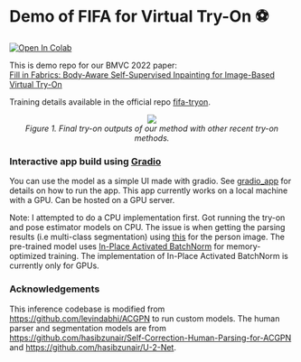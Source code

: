 # Demo of FIFA for Virtual Try-On ⚽

[colab-badge]: <https://colab.research.google.com/assets/colab-badge.svg>
[![Open In Colab][colab-badge]]([https://colab.research.google.com/github/hasibzunair/vton-demo/blob/main/demo.ipynb](https://colab.research.google.com/drive/1eEhVk82w__7hTnT6Cv7ZzqVnAsxasD7f?usp=sharing))

This is demo repo for our BMVC 2022 paper:<br>
[Fill in Fabrics: Body-Aware Self-Supervised Inpainting for Image-Based Virtual Try-On](https://arxiv.org/abs/2210.00918)
<br>

Training details available in the official repo [fifa-tryon](https://github.com/hasibzunair/fifa-tryon).

<p align="center">
    <a href="#"><img src="./media/vis.png"></a> <br/>
    <em>
    Figure 1. Final try-on outputs of our method with other recent try-on methods.
    </em>
</p>

### Interactive app build using [Gradio](https://gradio.app/)
You can use the model as a simple UI made with gradio. See [gradio_app](https://github.com/dktunited/fifa_demo/tree/master/gradio_app) for details on how to run the app. This app currently works on a local machine with a GPU. Can be hosted on a GPU server.

Note: I attempted to do a CPU implementation first. Got running the try-on and pose estimator models on CPU. The issue is when getting the parsing results (i.e multi-class segmentation) using [this](https://github.com/hasibzunair/Self-Correction-Human-Parsing-for-ACGPN.git) for the person image. The pre-trained model uses [In-Place Activated BatchNorm](https://github.com/mapillary/inplace_abn) for memory-optimized training. The implementation of In-Place Activated BatchNorm is currently only for GPUs. 

### Acknowledgements
This inference codebase is modified from https://github.com/levindabhi/ACGPN to run custom models. The human parser and segmentation models are from https://github.com/hasibzunair/Self-Correction-Human-Parsing-for-ACGPN and https://github.com/hasibzunair/U-2-Net.
